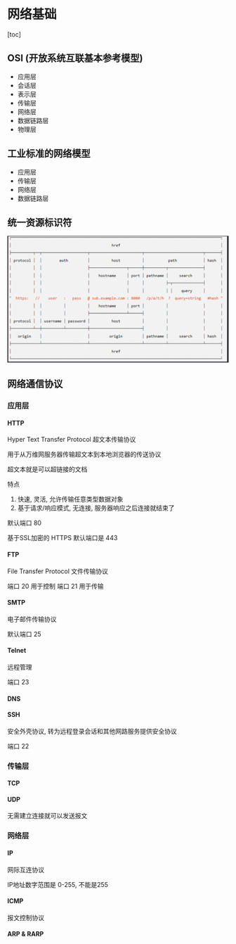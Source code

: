 
# 网络基础

[toc]

## OSI (开放系统互联基本参考模型)

+ 应用层
+ 会话层
+ 表示层
+ 传输层
+ 网络层
+ 数据链路层
+ 物理层

## 工业标准的网络模型

+ 应用层
+ 传输层
+ 网络层
+ 数据链路层

## 统一资源标识符

![结构](./Snipaste_2021-06-04_16-28-23.png)

## 网络通信协议

### 应用层

#### HTTP

Hyper Text Transfer Protocol 超文本传输协议

用于从万维网服务器传输超文本到本地浏览器的传送协议

超文本就是可以超链接的文档

特点
1. 快速, 灵活, 允许传输任意类型数据对象
2. 基于请求/响应模式, 无连接, 服务器响应之后连接就结束了

默认端口 80

基于SSL加密的 HTTPS 默认端口是 443

#### FTP

File Transfer Protocol 文件传输协议

端口 20 用于控制
端口 21 用于传输

#### SMTP

电子邮件传输协议

默认端口 25

#### Telnet

远程管理

端口 23

#### DNS

#### SSH

安全外壳协议, 转为远程登录会话和其他网路服务提供安全协议

端口 22

### 传输层

#### TCP

#### UDP

无需建立连接就可以发送报文

### 网络层

#### IP

网际互连协议

IP地址数字范围是 0-255, 不能是255

#### ICMP

报文控制协议

#### ARP & RARP